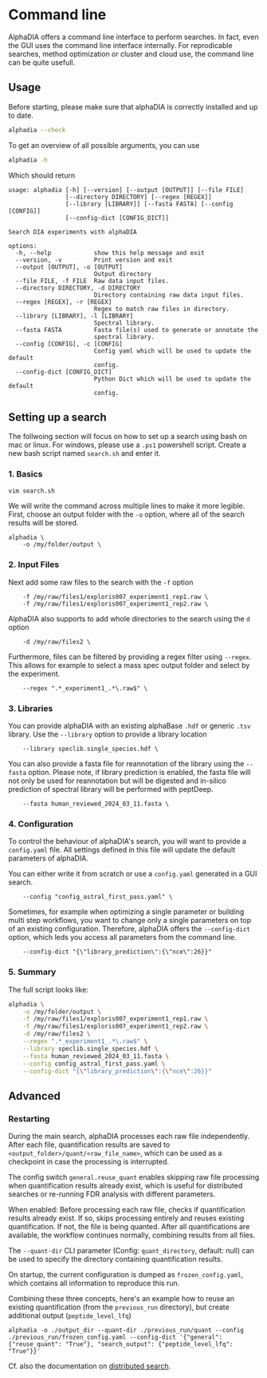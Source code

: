 # Command line
AlphaDIA offers a command line interface to perform searches. In fact, even the GUI uses the command line interface internally. For reprodicable searches, method optimization or cluster and cloud use, the command line can be quite usefull.

## Usage
Before starting, please make sure that alphaDIA is correctly installed and up to date.
```bash
alphadia --check
```

To get an overview of all possible arguments, you can use

```bash
alphadia -h
```

Which should return

```
usage: alphadia [-h] [--version] [--output [OUTPUT]] [--file FILE]
                [--directory DIRECTORY] [--regex [REGEX]]
                [--library [LIBRARY]] [--fasta FASTA] [--config [CONFIG]]
                [--config-dict [CONFIG_DICT]]

Search DIA experiments with alphaDIA

options:
  -h, --help            show this help message and exit
  --version, -v         Print version and exit
  --output [OUTPUT], -o [OUTPUT]
                        Output directory
  --file FILE, -f FILE  Raw data input files.
  --directory DIRECTORY, -d DIRECTORY
                        Directory containing raw data input files.
  --regex [REGEX], -r [REGEX]
                        Regex to match raw files in directory.
  --library [LIBRARY], -l [LIBRARY]
                        Spectral library.
  --fasta FASTA         Fasta file(s) used to generate or annotate the
                        spectral library.
  --config [CONFIG], -c [CONFIG]
                        Config yaml which will be used to update the default
                        config.
  --config-dict [CONFIG_DICT]
                        Python Dict which will be used to update the default
                        config.
```

## Setting up a search
The follwoing section will focus on how to set up a search using bash on mac or linux. For windows, please use a `.ps1` powershell script.
Create a new bash script named `search.sh` and enter it.

### 1. Basics
```bash
vim search.sh
```
We will write the command across multiple lines to make it more legible.
First, choose an output folder with the `-o` option, where all of the search results will be stored.

```
alphadia \
    -o /my/folder/output \
```

### 2. Input Files
Next add some raw files to the search with the `-f` option

```
    -f /my/raw/files1/exploris007_experiment1_rep1.raw \
    -f /my/raw/files1/exploris007_experiment1_rep2.raw \
```
AlphaDIA also supports to add whole directories to the search using the `d` option
```
    -d /my/raw/files2 \
```

Furthermore, files can be filtered by providing a regex filter using `--regex`. This allows for example to select a mass spec output folder and select by the experiment.
```
    --regex ".*_experiment1_.*\.raw$" \
```

### 3. Libraries
You can provide alphaDIA with an existing alphaBase `.hdf` or generic `.tsv` library.
Use the `--library` option to provide a library location
```
    --library speclib.single_species.hdf \
```

You can also provide a fasta file for reannotation of the library using the `--fasta` option.
Please note, if library prediction is enabled, the fasta file will not only be used for reannotation but will be digested and in-silico prediction of spectral library will be performed with peptDeep.

```
    --fasta human_reviewed_2024_03_11.fasta \
```

### 4. Configuration
To control the behaviour of alphaDIA's search, you will want to provide a `config.yaml` file.
All settings defined in this file will update the default parameters of alphaDIA.

You can either write it from scratch or use a `config.yaml` generated in a GUI search.

```
    --config "config_astral_first_pass.yaml" \
```

Sometimes, for example when optimizing a single parameter or building multi step workflows, you want to change only a single parameters on top of an existing configuration. Therefore, alphaDIA offers the `--config-dict` option, which leds you access all parameters from the command line.
```
    --config-dict "{\"library_prediction\":{\"nce\":26}}"
```

### 5. Summary
The full script looks like:
```bash
alphadia \
    -o /my/folder/output \
    -f /my/raw/files1/exploris007_experiment1_rep1.raw \
    -f /my/raw/files1/exploris007_experiment1_rep2.raw \
    -d /my/raw/files2 \
    --regex ".*_experiment1_.*\.raw$" \
    --library speclib.single_species.hdf \
    --fasta human_reviewed_2024_03_11.fasta \
    --config config_astral_first_pass.yaml \
    --config-dict "{\"library_prediction\":{\"nce\":26}}"
```

## Advanced

### Restarting
During the main search, alphaDIA processes each raw file independently.
After each file, quantification results are saved to `<output_folder>/quant/<raw_file_name>`,
which can be used as a checkpoint in case the processing is interrupted.

The config switch `general.reuse_quant` enables skipping raw file processing
when quantification results already exist, which is useful for
distributed searches or re-running FDR analysis with different parameters.

When enabled: Before processing each raw file, checks if quantification results already exist.
If so, skips processing entirely and reuses existing quantification.
If not, the file is being quanted.
After all quantifications are available, the workflow continues normally, combining results from all files.

The `--quant-dir` CLI parameter (Config: `quant_directory`, default: null)
can be used to specify the directory containing quantification results.

On startup, the current configuration is dumped as `frozen_config.yaml`, which contains all information to reproduce this run.

Combining these three concepts, here's an example how to reuse an existing quantification (from the `previous_run` directory), but create additional
output (`peptide_level_lfq`)
```
alphadia -o ./output_dir --quant-dir ./previous_run/quant --config ./previous_run/frozen_config.yaml --config-dict '{"general": {"reuse_quant": "True"}, "search_output": {"peptide_level_lfq": "True"}}'
```

Cf. also the documentation on [distributed search]((./dist_search_setup.md)).
